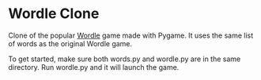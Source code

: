# Wordle Clone
Clone of the popular [Wordle](https://www.nytimes.com/games/wordle/index.html) game made with Pygame. It uses the same list of words as the original Wordle game.

To get started, make sure both words.py and wordle.py are in the same directory. Run wordle.py and it will launch the game.
